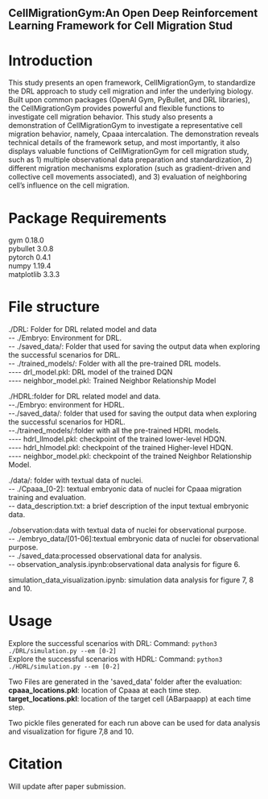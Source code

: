## CellMigrationGym:An Open Deep Reinforcement Learning Framework for Cell Migration Stud

# Introduction <br />
This study presents an open framework, CellMigrationGym, to standardize  the DRL approach to study cell migration and infer the underlying biology. Built upon common packages (OpenAI Gym, PyBullet, and DRL libraries), the CellMigrationGym provides powerful and flexible functions to investigate cell migration behavior. This study also presents a demonstration of CellMigrationGym to investigate a representative cell migration behavior, namely, Cpaaa intercalation. The demonstration reveals technical details of the framework setup, and most importantly, it also displays valuable functions of CellMigrationGym for cell migration study, such as 1) multiple observational data preparation and standardization, 2) different migration mechanisms exploration (such as gradient-driven and collective cell movements associated), and 3) evaluation of neighboring cell’s influence on the cell migration.

# Package Requirements <br />
gym                       0.18.0 <br />
pybullet                  3.0.8<br />
pytorch                   0.4.1 <br />
numpy                     1.19.4<br />
matplotlib                3.3.3<br />

# File structure<br />
./DRL: Folder for DRL related model and data<br />
-- ./Embryo: Environment for DRL.<br />
-- ./saved_data/: Folder that used for saving the output data when exploring the successful scenarios for DRL.<br />
-- ./trained_models/: Folder with all the pre-trained DRL models.<br />
---- drl_model.pkl: DRL model of the trained DQN<br />
---- neighbor_model.pkl: Trained Neighbor Relationship Model<br />

./HDRL:folder for DRL related model and data.<br />
--./Embryo: environment for HDRL.<br />
--./saved_data/: folder that used for saving the output data when exploring the successful scenarios for HDRL.<br />
--./trained_models/:folder with all the pre-trained HDRL models.<br />
---- hdrl_llmodel.pkl: checkpoint of the trained lower-level HDQN.<br />
---- hdrl_hlmodel.pkl: checkpoint of the trained Higher-level HDQN.<br />
---- neighbor_model.pkl: checkpoint of the trained Neighbor Relationship Model.<br />

./data/: folder with textual data of nuclei.<br />
-- ./Cpaaa_[0-2]: textual embryonic data of nuclei for Cpaaa migration training and evaluation.<br />
-- data_description.txt: a brief description of the input textual embryonic data.<br />

./observation:data with textual data of nuclei for observational purpose.<br />
-- ./embryo_data/[01-06]:textual embryonic data of nuclei for observational purpose.<br />
-- ./saved_data:processed observational data for analysis.<br />
-- observation_analysis.ipynb:observational data analysis for figure 6.<br />

simulation_data_visualization.ipynb: simulation data analysis for figure 7, 8 and 10.<br />

# Usage <br />
Explore the successful scenarios with DRL: Command: ```python3 ./DRL/simulation.py --em [0-2]```<br />
Explore the successful scenarios with HDRL: Command: ```python3 ./HDRL/simulation.py --em [0-2]```<br />

Two Files are generated in the 'saved_data' folder after the evaluation:<br />
**cpaaa_locations.pkl**: location of Cpaaa at each time step.<br />
**target_locations.pkl**: location of the target cell (ABarpaapp) at each time step.<br />

Two pickle files generated for each run above can be used for data analysis and visualization for figure 7,8 and 10.

# Citation <br />
Will update after paper submission.
